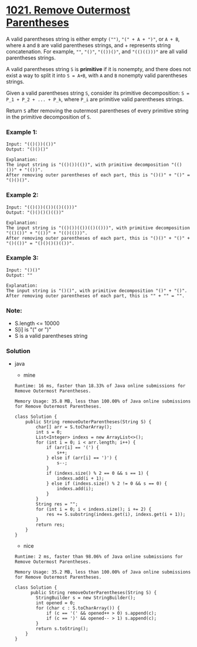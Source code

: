 # [1021. Remove Outermost Parentheses](https://leetcode.com/problems/remove-outermost-parentheses/)

A valid parentheses string is either empty `("")`, `"(" + A + ")"`, or `A + B`, where `A` and `B` are valid parentheses strings, and + represents string concatenation.  For example, `""`, `"()"`, `"(())()"`, and `"(()(()))"` are all valid parentheses strings.

A valid parentheses string `S` is **primitive** if it is nonempty, and there does not exist a way to split it into `S = A+B`, with `A` and `B` nonempty valid parentheses strings.

Given a valid parentheses string `S`, consider its primitive decomposition: `S = P_1 + P_2 + ... + P_k`, where `P_i` are primitive valid parentheses strings.

Return `S` after removing the outermost parentheses of every primitive string in the primitive decomposition of `S`.

 

### Example 1:
```
Input: "(()())(())"
Output: "()()()"

Explanation: 
The input string is "(()())(())", with primitive decomposition "(()())" + "(())".
After removing outer parentheses of each part, this is "()()" + "()" = "()()()".
```
### Example 2:
```
Input: "(()())(())(()(()))"
Output: "()()()()(())"

Explanation: 
The input string is "(()())(())(()(()))", with primitive decomposition "(()())" + "(())" + "(()(()))".
After removing outer parentheses of each part, this is "()()" + "()" + "()(())" = "()()()()(())".
```
### Example 3:
```
Input: "()()"
Output: ""

Explanation: 
The input string is "()()", with primitive decomposition "()" + "()".
After removing outer parentheses of each part, this is "" + "" = "".
```

### Note:
* S.length <= 10000
* S[i] is "(" or ")"
* S is a valid parentheses string


### Solution
* java
  * mine
  
  `Runtime: 16 ms, faster than 18.33% of Java online submissions for Remove Outermost Parentheses.`

  `Memory Usage: 35.8 MB, less than 100.00% of Java online submissions for Remove Outermost Parentheses.`
  ```
  class Solution {
      public String removeOuterParentheses(String S) {
          char[] arr = S.toCharArray();
          int s = 0;
          List<Integer> indexs = new ArrayList<>();
          for (int i = 0; i < arr.length; i++) {
              if (arr[i] == '(') {
                  s++;
              } else if (arr[i] == ')') {
                  s--;
              }
              if (indexs.size() % 2 == 0 && s == 1) {
                  indexs.add(i + 1);
              } else if (indexs.size() % 2 != 0 && s == 0) {
                  indexs.add(i);
              }
          }
          String res = "";
          for (int i = 0; i < indexs.size(); i += 2) {
              res += S.substring(indexs.get(i), indexs.get(i + 1));
          }
          return res;
      }
  }
  ```

  * nice
  
  `Runtime: 2 ms, faster than 98.06% of Java online submissions for Remove Outermost Parentheses.`
  
  `Memory Usage: 35.2 MB, less than 100.00% of Java online submissions for Remove Outermost Parentheses.`
  
  ```
  class Solution {
        public String removeOuterParentheses(String S) {
          StringBuilder s = new StringBuilder();
          int opened = 0;
          for (char c : S.toCharArray()) {
              if (c == '(' && opened++ > 0) s.append(c);
              if (c == ')' && opened-- > 1) s.append(c);
          }
          return s.toString();
      }
  }
  ```
